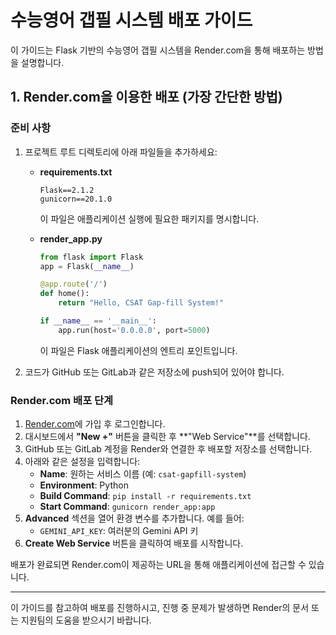 # 수능영어 갭필 시스템 배포 가이드

이 가이드는 Flask 기반의 수능영어 갭필 시스템을 Render.com을 통해 배포하는 방법을 설명합니다.

## 1. Render.com을 이용한 배포 (가장 간단한 방법)

### 준비 사항

1. 프로젝트 루트 디렉토리에 아래 파일들을 추가하세요:

   - **requirements.txt**
     ```
     Flask==2.1.2
     gunicorn==20.1.0
     ```
     이 파일은 애플리케이션 실행에 필요한 패키지를 명시합니다.

   - **render_app.py**
     ```python
     from flask import Flask
     app = Flask(__name__)

     @app.route('/')
     def home():
         return "Hello, CSAT Gap-fill System!"

     if __name__ == '__main__':
         app.run(host='0.0.0.0', port=5000)
     ```
     이 파일은 Flask 애플리케이션의 엔트리 포인트입니다.

2. 코드가 GitHub 또는 GitLab과 같은 저장소에 push되어 있어야 합니다.

### Render.com 배포 단계

1. [Render.com](https://render.com/)에 가입 후 로그인합니다.
2. 대시보드에서 **"New +"** 버튼을 클릭한 후 **"Web Service"**를 선택합니다.
3. GitHub 또는 GitLab 계정을 Render와 연결한 후 배포할 저장소를 선택합니다.
4. 아래와 같은 설정을 입력합니다:
   - **Name**: 원하는 서비스 이름 (예: `csat-gapfill-system`)
   - **Environment**: Python
   - **Build Command**: `pip install -r requirements.txt`
   - **Start Command**: `gunicorn render_app:app`
5. **Advanced** 섹션을 열어 환경 변수를 추가합니다. 예를 들어:
   - `GEMINI_API_KEY`: 여러분의 Gemini API 키
6. **Create Web Service** 버튼을 클릭하여 배포를 시작합니다.

배포가 완료되면 Render.com이 제공하는 URL을 통해 애플리케이션에 접근할 수 있습니다.

---

이 가이드를 참고하여 배포를 진행하시고, 진행 중 문제가 발생하면 Render의 문서 또는 지원팀의 도움을 받으시기 바랍니다. 